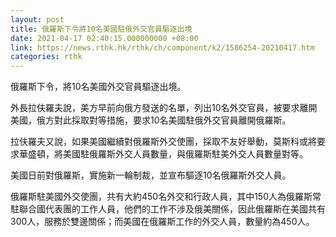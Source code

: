 ```yaml
---
layout: post
title: 俄羅斯下令將10名美國駐俄外交官員驅逐出境
date: 2021-04-17 02:40:15.000000000 +08:00
link: https://news.rthk.hk/rthk/ch/component/k2/1586254-20210417.htm
categories: rthk
---
```


俄羅斯下令，將10名美國外交官員驅逐出境。

外長拉伕羅夫說，美方早前向俄方發送的名單，列出10名外交官員，被要求離開美國，俄方對此採取對等措施，要求10名美國駐俄外交官員離開俄羅斯。

拉伕羅夫又說，如果美國繼續對俄羅斯外交使團，採取不友好舉動，莫斯科或將要求華盛頓，將美國駐俄羅斯外交人員數量，與俄羅斯駐美外交人員數量對等。

美國日前對俄羅斯，實施新一輪制裁，並宣布驅逐10名俄羅斯外交人員。

俄羅斯駐美國外交使團，共有大約450名外交和行政人員，其中150人為俄羅斯常駐聯合國代表團的工作人員，他們的工作不涉及俄美關係，因此俄羅斯在美國共有300人，服務於雙邊關係；而美國在俄羅斯工作的外交人員，數量約為450人。
